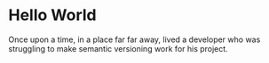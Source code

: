 # Hello World

Once upon a time, in a place far far away, lived a developer who was struggling to make
semantic versioning work for his project.

